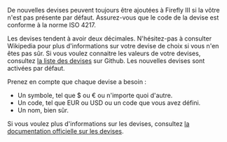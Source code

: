 De nouvelles devises peuvent toujours être ajoutées à Firefly III si la vôtre n'est pas présente par défaut. Assurez-vous que le code de la devise est conforme à la norme ISO 4217.

Les devises tendent à avoir deux décimales. N'hésitez-pas à consulter Wikipedia pour plus d'informations sur votre devise de choix si vous n'en êtes pas sûr. Si vous voulez connaitre les valeurs de votre devises, consultez [la liste des devises](https://github.com/xsolla/currency-format/blob/master/currency-format.json) sur Github. Les nouvelles devises sont activées par défaut.

Prenez en compte que chaque devise a besoin :

- Un symbole, tel que $ ou € ou n'importe quoi d'autre.
- Un code, tel que EUR ou USD ou un code que vous avez défini.
- Un nom, bien sûr.

Si vous voulez plus d'informations sur les devises, consultez [la documentation officielle sur les devises](https://firefly-iii.readthedocs.io/en/latest/concepts/currencies.html).